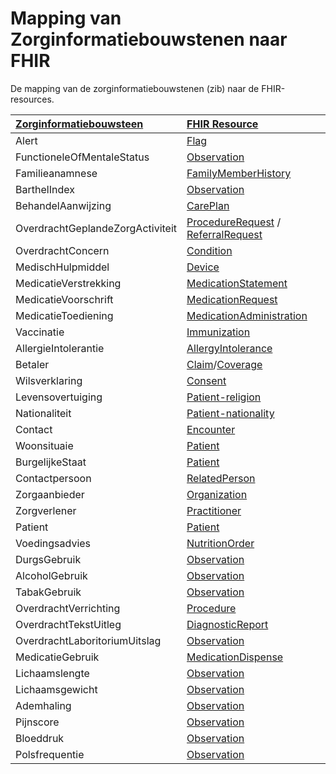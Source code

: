 # Mapping van Zorginformatiebouwstenen naar FHIR

De mapping van de zorginformatiebouwstenen (zib) naar de FHIR-resources.

|[Zorginformatiebouwsteen](https://zibs.nl/wiki/Zorginformatiebouwstenen)|[FHIR Resource](https://www.hl7.org/fhir/resourcelist.html)|
|:---|:---|
| Alert | [Flag](https://www.hl7.org/fhir/flag.html) |
| FunctioneleOfMentaleStatus | [Observation](https://www.hl7.org/fhir/observation.html) |
| Familieanamnese | [FamilyMemberHistory](https://www.hl7.org/fhir/familymemberhistory.html) |
| BarthelIndex | [Observation](https://www.hl7.org/fhir/observation.html) |
| BehandelAanwijzing | [CarePlan](https://www.hl7.org/fhir/careplan.html) |
| OverdrachtGeplandeZorgActiviteit | [ProcedureRequest](https://www.hl7.org/fhir/procedurerequest.html) / [ReferralRequest](https://www.hl7.org/fhir/referralrequest.html) |
| OverdrachtConcern | [Condition](https://www.hl7.org/fhir/condition.html) |
| MedischHulpmiddel | [Device](https://www.hl7.org/fhir/device.html) |
| MedicatieVerstrekking | [MedicationStatement](https://www.hl7.org/fhir/medicationstatement.html) |
| MedicatieVoorschrift | [MedicationRequest](https://www.hl7.org/fhir/medicationrequest.html) |
| MedicatieToediening | [MedicationAdministration](https://www.hl7.org/fhir/medicationadministration.html) |
| Vaccinatie | [Immunization](https://www.hl7.org/fhir/immunization.html) |
| AllergieIntolerantie | [AllergyIntolerance](https://www.hl7.org/fhir/allergyintolerance.html) |
| Betaler | [Claim]()/[Coverage](https://www.hl7.org/fhir/coverage.html) |
| Wilsverklaring | [Consent](https://www.hl7.org/fhir/consent.html) |
| Levensovertuiging | [Patient-religion]() |
| Nationaliteit | [Patient-nationality]() |
| Contact | [Encounter](https://www.hl7.org/fhir/encounter.html) |
| Woonsituaie | [Patient](https://www.hl7.org/fhir/patient.html) |
| BurgelijkeStaat | [Patient](https://www.hl7.org/fhir/patient.html) |
| Contactpersoon | [RelatedPerson](https://www.hl7.org/fhir/relatedperson.html) |
| Zorgaanbieder | [Organization](https://www.hl7.org/fhir/organization.html) |
| Zorgverlener | [Practitioner](https://www.hl7.org/fhir/practitioner.html) |
| Patient | [Patient](https://www.hl7.org/fhir/patient.html) |
| Voedingsadvies | [NutritionOrder](https://www.hl7.org/fhir/nutritionorder.html) |
| DurgsGebruik | [Observation](https://www.hl7.org/fhir/observation.html) |
| AlcoholGebruik | [Observation](https://www.hl7.org/fhir/observation.html) |
| TabakGebruik | [Observation](https://www.hl7.org/fhir/observation.html) |
| OverdrachtVerrichting | [Procedure](https://www.hl7.org/fhir/procedure.html) |
| OverdrachtTekstUitleg | [DiagnosticReport](https://www.hl7.org/fhir/diagnosticreport.html) |
| OverdrachtLaboritoriumUitslag | [Observation](https://www.hl7.org/fhir/observation.html) |
| MedicatieGebruik | [MedicationDispense](https://www.hl7.org/fhir/medicationdispense.html) |
| Lichaamslengte | [Observation](https://www.hl7.org/fhir/observation.html) |
| Lichaamsgewicht | [Observation](https://www.hl7.org/fhir/observation.html) |
| Ademhaling | [Observation](https://www.hl7.org/fhir/observation.html) |
| Pijnscore | [Observation](https://www.hl7.org/fhir/observation.html) |
| Bloeddruk | [Observation](https://www.hl7.org/fhir/observation.html) |
| Polsfrequentie | [Observation](https://www.hl7.org/fhir/observation.html) |